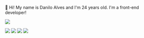 <p align="left">
  🌈 Hi! My name is Danilo Alves and I'm 24 years old.
  I'm a front-end developer!
</p>

<a href="https://github.com/mizek1">
  <img align="center" src="https://github-readme-stats.vercel.app/api?username=mizek1&count_private=true&theme=graywhite&hide=stars&hide_title=true" />
</a>
<!--<a href="https://github.com/mizek1">
  <img align="center" src="https://github-readme-stats.vercel.app/api/top-langs/?username=mizek1&layout=compact&langs_count=8&theme=graywhite&hide_title=true" />
</a>-->
<p align="left">
<a href="mailto:daniloalves@aluno.fapce.edu.br" alt="Gmail">
<img src="https://img.shields.io/badge/-Gmail-e34c41?style=flat-square&labelColor=e34c41&logo=gmail&logoColor=white&link=daniloalves@aluno.fapce.edu.br" /></a>
<a href="https://www.linkedin.com/in/alves-danilo" alt="Linkedin">
<img src="https://img.shields.io/badge/-Linkedin-blue?style=flat-square&logo=Linkedin&logoColor=white&link=https://www.linkedin.com/in/alves-danilo" /></a>
<a href="https://api.whatsapp.com/send?phone=5588996138284&text=Olá%20Danilo" alt="WhatsApp">
<img src="https://img.shields.io/badge/-WhatsApp-3CB371?style=flat-square&labelColor=3CB371&logo=whatsapp&logoColor=white&link=https://api.whatsapp.com/send?phone=5588996138284&text=Olá%20Danilo"/></a>
<a href="https://www.instagram.com/mizekd/" alt="Instagram">
<img src="https://img.shields.io/badge/-Instagram-DF0174?style=flat-square&labelColor=DF0174&logo=instagram&logoColor=white&link=https://www.instagram.com/mizekd/"/></a>
</p>
